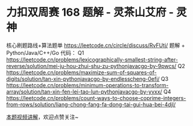 # 力扣双周赛 168 题解 - 灵茶山艾府 - 灵神

核心刷题路线+算法题单 https://leetcode.cn/circle/discuss/RvFUtj/
题解 + Python/Java/C++/Go 代码：
Q1 https://leetcode.cn/problems/lexicographically-smallest-string-after-reverse/solution/mei-ju-hou-zhui-shu-zu-pythonjavacgo-by-9pwcs/
Q2 https://leetcode.cn/problems/maximize-sum-of-squares-of-digits/solution/tan-xin-pythonjavacgo-by-endlesscheng-0efi/
Q3 https://leetcode.cn/problems/minimum-operations-to-transform-array/solution/tan-xin-fen-lei-tao-lun-pythonjavacgo-by-yvxx/
Q4 https://leetcode.cn/problems/count-ways-to-choose-coprime-integers-from-rows/solution/liang-chong-fang-fa-dong-tai-gui-hua-bei-4djl/

[本题视频讲解](https://www.bilibili.com/video/TODO时间/?t=2m30s)，欢迎点赞关注~
